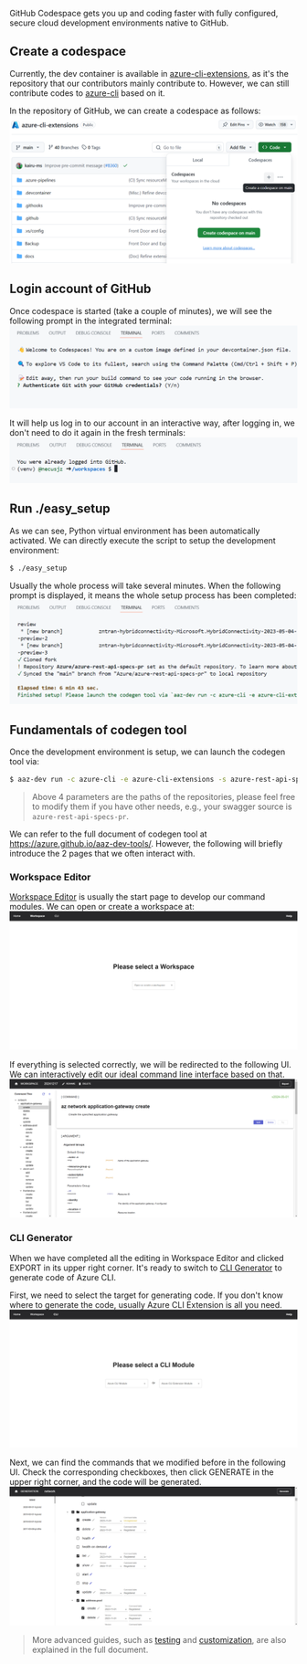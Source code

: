 GitHub Codespace gets you up and coding faster with fully configured, secure cloud development environments native to GitHub.

## Create a codespace
Currently, the dev container is available in [azure-cli-extensions](https://github.com/Azure/azure-cli-extensions), as it's the repository that our contributors mainly contribute to. However, we can still contribute codes to [azure-cli](https://github.com/Azure/azure-cli) based on it.

In the repository of GitHub, we can create a codespace as follows:
![](/doc/assets/dev_container_entry.png)

## Login account of GitHub
Once codespace is started (take a couple of minutes), we will see the following prompt in the integrated terminal:
![](/doc/assets/github_account_login.png)

It will help us log in to our account in an interactive way, after logging in, we don't need to do it again in the fresh terminals:
![](/doc/assets/github_already_login.png)

## Run ./easy_setup
As we can see, Python virtual environment has been automatically activated. We can directly execute the script to setup the development environment:
```bash
$ ./easy_setup
```

Usually the whole process will take several minutes. When the following prompt is displayed, it means the whole setup process has been completed:
![](/doc/assets/dev_container_finished.png)

## Fundamentals of codegen tool
Once the development environment is setup, we can launch the codegen tool via:
```bash
$ aaz-dev run -c azure-cli -e azure-cli-extensions -s azure-rest-api-specs -a aaz
```
> Above 4 parameters are the paths of the repositories, please feel free to modify them if you have other needs, e.g., your swagger source is `azure-rest-api-specs-pr`.

We can refer to the full document of codegen tool at https://azure.github.io/aaz-dev-tools/. However, the following will briefly introduce the 2 pages that we often interact with.

### Workspace Editor
[Workspace Editor](https://azure.github.io/aaz-dev-tools/pages/usage/workspace-editor/) is usually the start page to develop our command modules. We can open or create a workspace at:
![](/doc/assets/codegen_workspace_editor_1.png)

If everything is selected correctly, we will be redirected to the following UI. We can interactively edit our ideal command line interface based on that.
![](/doc/assets/codegen_workspace_editor_2.png)

### CLI Generator
When we have completed all the editing in Workspace Editor and clicked EXPORT in its upper right corner. It's ready to switch to [CLI Generator](https://azure.github.io/aaz-dev-tools/pages/usage/cli-generator/) to generate code of Azure CLI.

First, we need to select the target for generating code. If you don't know where to generate the code, usually Azure CLI Extension is all you need.
![](/doc/assets/codegen_cli_generator_1.png)

Next, we can find the commands that we modified before in the following UI. Check the corresponding checkboxes, then click GENERATE in the upper right corner, and the code will be generated.
![](/doc/assets/codegen_cli_generator_2.png)

> More advanced guides, such as [testing](https://azure.github.io/aaz-dev-tools/pages/usage/command-usage-testing/) and [customization](https://azure.github.io/aaz-dev-tools/pages/usage/customization/), are also explained in the full document.
